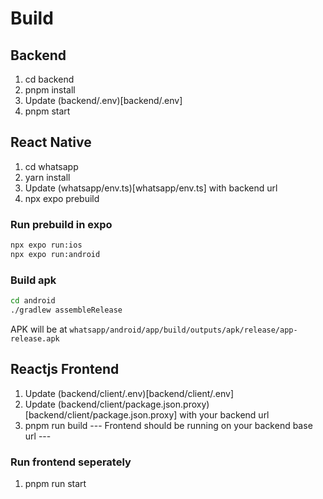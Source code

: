 # Build
## Backend
1. cd backend
2. pnpm install
3. Update (backend/.env)[backend/.env]
6. pnpm start

## React Native
1. cd whatsapp
2. yarn install
3. Update (whatsapp/env.ts)[whatsapp/env.ts] with backend url
4. npx expo prebuild

### Run prebuild in expo
```bash
npx expo run:ios
npx expo run:android
```
### Build apk
```bash
cd android
./gradlew assembleRelease
```

APK will be at
`whatsapp/android/app/build/outputs/apk/release/app-release.apk`

## Reactjs Frontend
1. Update (backend/client/.env)[backend/client/.env]
2. Update (backend/client/package.json.proxy)[backend/client/package.json.proxy] with your backend url
3. pnpm run build
--- Frontend should be running on your backend base url ---

### Run frontend seperately
1. pnpm run start